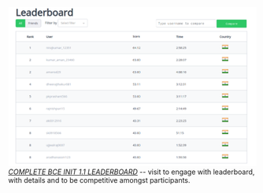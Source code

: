 ﻿![## BCE INIT 1.1 LEADERBOARD](https://raw.githubusercontent.com/bcedsc/bceinit/main/bceinit_1/leaderboard1.1.png)
[*COMPLETE BCE INIT 1.1 LEADERBOARD*](https://www.hackerrank.com/contests/bce-init-1-1-0qualifying-round/leaderboard%00) -- visit to engage with leaderboard, with details and to be competitive amongst participants. 

